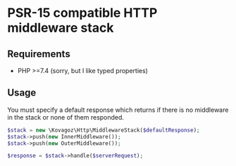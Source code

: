 # PSR-15 compatible HTTP middleware stack

## Requirements

- PHP >=7.4 (sorry, but I like typed properties)

## Usage

You must specify a default response which returns if there is no
middleware in the stack or none of them responded.

```php
$stack = new \Kovagoz\Http\MiddlewareStack($defaultResponse);
$stack->push(new InnerMiddleware());
$stack->push(new OuterMiddleware());

$response = $stack->handle($serverRequest);
```
